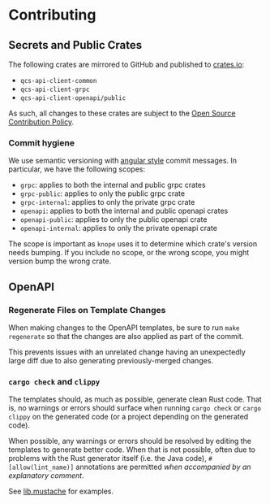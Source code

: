 # Contributing

## Secrets and Public Crates

The following crates are mirrored to GitHub and published to [crates.io](https://crates.io):

- `qcs-api-client-common`
- `qcs-api-client-grpc`
- `qcs-api-client-openapi/public`

As such, all changes to these crates are subject to the
[Open Source Contribution Policy](https://rigetti.atlassian.net/wiki/spaces/SWE/pages/2645327874/Open-Source+Contribution+Policy#Changes).

### Commit hygiene

We use semantic versioning with [angular style](https://github.com/angular/angular/blob/22b96b9/CONTRIBUTING.md#-commit-message-guidelines) commit messages.
In particular, we have the following scopes:
- `grpc`: applies to both the internal and public grpc crates
- `grpc-public`: applies to only the public grpc crate
- `grpc-internal`: applies to only the private grpc crate
- `openapi`: applies to both the internal and public openapi crates
- `openapi-public`: applies to only the public openapi crate
- `openapi-internal`: applies to only the private openapi crate

The scope is important as `knope` uses it to determine which crate's version needs bumping. If you include no scope,
or the wrong scope, you might version bump the wrong crate.

## OpenAPI

### Regenerate Files on Template Changes

When making changes to the OpenAPI templates, be sure to run `make regenerate` so that the changes are also applied as
part of the commit.

This prevents issues with an unrelated change having an unexpectedly large diff due to also generating previously-merged
changes.

### `cargo check` and `clippy`

The templates should, as much as possible, generate clean Rust code. That is, no warnings or errors should surface when
running `cargo check` or `cargo clippy` on the generated code (or a project depending on the generated code).

When possible, any warnings or errors should be resolved by editing the templates to generate better code. When that is
not possible, often due to problems with the Rust generator itself (i.e. the Java code), `#[allow(lint_name)]`
annotations are permitted _when accompanied by an explanatory comment_.

See [lib.mustache](./custom_templates/lib.mustache) for examples.

